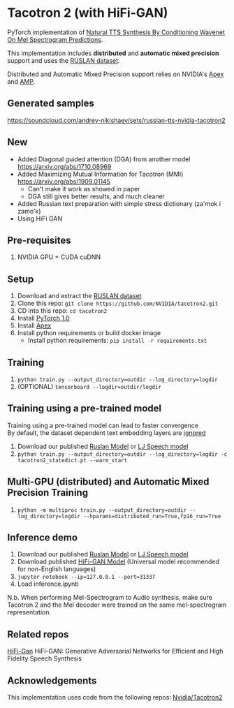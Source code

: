 # Tacotron 2 (with HiFi-GAN)

PyTorch implementation of [Natural TTS Synthesis By Conditioning
Wavenet On Mel Spectrogram Predictions](https://arxiv.org/pdf/1712.05884.pdf). 

This implementation includes **distributed** and **automatic mixed precision** support
and uses the [RUSLAN dataset](https://ruslan-corpus.github.io/).

Distributed and Automatic Mixed Precision support relies on NVIDIA's [Apex] and [AMP].

## Generated samples
https://soundcloud.com/andrey-nikishaev/sets/russian-tts-nvidia-tacotron2

## New
* Added Diagonal guided attention (DGA) from another model https://arxiv.org/abs/1710.08969
* Added Maximizing Mutual Information for Tacotron (MMI) https://arxiv.org/abs/1909.01145
    - Can't make it work as showed in paper
    - DGA still gives better results, and much cleaner
* Added Russian text preparation with simple stress dictionary (za'mok i zamo'k)
* Using HiFi GAN

## Pre-requisites
1. NVIDIA GPU + CUDA cuDNN

## Setup
1. Download and extract the [RUSLAN dataset](https://ruslan-corpus.github.io/)
2. Clone this repo: `git clone https://github.com/NVIDIA/tacotron2.git`
3. CD into this repo: `cd tacotron2`
6. Install [PyTorch 1.0]
7. Install [Apex]
8. Install python requirements or build docker image 
    - Install python requirements: `pip install -r requirements.txt`

## Training
1. `python train.py --output_directory=outdir --log_directory=logdir`
2. (OPTIONAL) `tensorboard --logdir=outdir/logdir`

## Training using a pre-trained model
Training using a pre-trained model can lead to faster convergence  
By default, the dataset dependent text embedding layers are [ignored]

1. Download our published [Ruslan Model] or [LJ Speech model]
2. `python train.py --output_directory=outdir --log_directory=logdir -c tacotron2_statedict.pt --warm_start`

## Multi-GPU (distributed) and Automatic Mixed Precision Training
1. `python -m multiproc train.py --output_directory=outdir --log_directory=logdir --hparams=distributed_run=True,fp16_run=True`

## Inference demo
1. Download our published [Ruslan Model] or [LJ Speech model]
2. Download published [HiFi-GAN Model] (Universal model recommended for non-English languages)
3. `jupyter notebook --ip=127.0.0.1 --port=31337`
4. Load inference.ipynb 

N.b.  When performing Mel-Spectrogram to Audio synthesis, make sure Tacotron 2
and the Mel decoder were trained on the same mel-spectrogram representation. 


## Related repos
[HiFi-Gan](https://github.com/jik876/hifi-gan) HiFi-GAN: Generative Adversarial Networks for Efficient and High Fidelity Speech Synthesis

## Acknowledgements
This implementation uses code from the following repos: [Nvidia/Tacotron2](https://github.com/NVIDIA/tacotron2)


[Ruslan Model]: https://drive.google.com/file/d/1CCC0_v3cL5qrLFBsSBuNE3_QgZfDH7wl/view?usp=sharing
[HiFi-GAN Model]: https://drive.google.com/drive/folders/1-eEYTB5Av9jNql0WGBlRoi-WH2J7bp5Y
[LJ Speech model]: https://drive.google.com/file/d/1c5ZTuT7J08wLUoVZ2KkUs_VdZuJ86ZqA/view?usp=sharing
[pytorch 1.0]: https://github.com/pytorch/pytorch#installation
[ignored]: https://github.com/NVIDIA/tacotron2/blob/master/hparams.py#L22
[Apex]: https://github.com/nvidia/apex
[AMP]: https://github.com/NVIDIA/apex/tree/master/apex/amp
